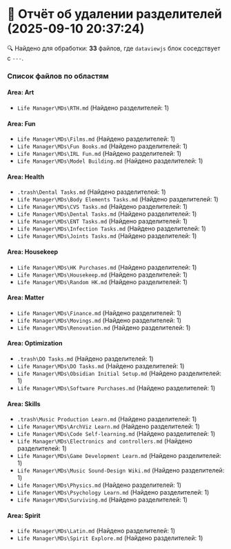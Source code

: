 # 🧹 Отчёт об удалении разделителей (2025-09-10 20:37:24)

🔍 Найдено для обработки: **33** файлов, где `dataviewjs` блок соседствует с `---`.

### Список файлов по областям

#### Area: Art
- `Life Manager\MDs\RTH.md` (Найдено разделителей: 1)

#### Area: Fun
- `Life Manager\MDs\Films.md` (Найдено разделителей: 1)
- `Life Manager\MDs\Fun Books.md` (Найдено разделителей: 1)
- `Life Manager\MDs\IRL Fun.md` (Найдено разделителей: 1)
- `Life Manager\MDs\Model Building.md` (Найдено разделителей: 1)

#### Area: Health
- `.trash\Dental Tasks.md` (Найдено разделителей: 1)
- `Life Manager\MDs\Body Elements Tasks.md` (Найдено разделителей: 1)
- `Life Manager\MDs\CVS Tasks.md` (Найдено разделителей: 1)
- `Life Manager\MDs\Dental Tasks.md` (Найдено разделителей: 1)
- `Life Manager\MDs\ENT Tasks.md` (Найдено разделителей: 1)
- `Life Manager\MDs\Infection Tasks.md` (Найдено разделителей: 1)
- `Life Manager\MDs\Joints Tasks.md` (Найдено разделителей: 1)

#### Area: Housekeep
- `Life Manager\MDs\HK Purchases.md` (Найдено разделителей: 1)
- `Life Manager\MDs\Housekeep.md` (Найдено разделителей: 1)
- `Life Manager\MDs\Random HK.md` (Найдено разделителей: 1)

#### Area: Matter
- `Life Manager\MDs\Finance.md` (Найдено разделителей: 1)
- `Life Manager\MDs\Movings.md` (Найдено разделителей: 1)
- `Life Manager\MDs\Renovation.md` (Найдено разделителей: 1)

#### Area: Optimization
- `.trash\DO Tasks.md` (Найдено разделителей: 1)
- `Life Manager\MDs\DO Tasks.md` (Найдено разделителей: 1)
- `Life Manager\MDs\Obsidian Initial Setup.md` (Найдено разделителей: 1)
- `Life Manager\MDs\Software Purchases.md` (Найдено разделителей: 1)

#### Area: Skills
- `.trash\Music Production Learn.md` (Найдено разделителей: 1)
- `Life Manager\MDs\ArchViz Learn.md` (Найдено разделителей: 1)
- `Life Manager\MDs\Code Self-learning.md` (Найдено разделителей: 1)
- `Life Manager\MDs\Electronics and controllers.md` (Найдено разделителей: 1)
- `Life Manager\MDs\Game Development Learn.md` (Найдено разделителей: 1)
- `Life Manager\MDs\Music Sound-Design Wiki.md` (Найдено разделителей: 1)
- `Life Manager\MDs\Physics.md` (Найдено разделителей: 1)
- `Life Manager\MDs\Psychology Learn.md` (Найдено разделителей: 1)
- `Life Manager\MDs\Surviving.md` (Найдено разделителей: 1)

#### Area: Spirit
- `Life Manager\MDs\Latin.md` (Найдено разделителей: 1)
- `Life Manager\MDs\Spirit Explore.md` (Найдено разделителей: 1)

